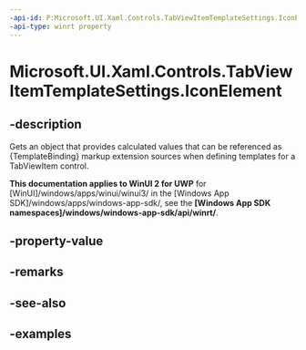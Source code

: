```yaml
---
-api-id: P:Microsoft.UI.Xaml.Controls.TabViewItemTemplateSettings.IconElement
-api-type: winrt property
---
```


# Microsoft.UI.Xaml.Controls.TabViewItemTemplateSettings.IconElement

<!--
public Windows.UI.Xaml.Controls.IconElement IconElement { get; set; }
-->

## -description

Gets an object that provides calculated values that can be referenced as {TemplateBinding} markup extension sources when defining templates for a TabViewItem control.

**This documentation applies to WinUI 2 for UWP** for [WinUI]/windows/apps/winui/winui3/ in the [Windows App SDK]/windows/apps/windows-app-sdk/, see the **[Windows App SDK namespaces]/windows/windows-app-sdk/api/winrt/**.

## -property-value

## -remarks

## -see-also

## -examples

